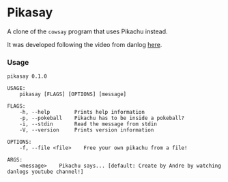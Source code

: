 # Pikasay

A clone of the `cowsay` program that uses Pikachu instead.

It was developed following the video from danlog [here](https://www.youtube.com/watch?v=De8WG1W2UtM&t=0s).

### Usage

```
pikasay 0.1.0

USAGE:
    pikasay [FLAGS] [OPTIONS] [message]

FLAGS:
    -h, --help        Prints help information
    -p, --pokeball    Pikachu has to be inside a pokeball?
    -i, --stdin       Read the message from stdin
    -V, --version     Prints version information

OPTIONS:
    -f, --file <file>    Free your own pikachu from a file!

ARGS:
    <message>    Pikachu says... [default: Create by Andre by watching danlogs youtube channel!]
```